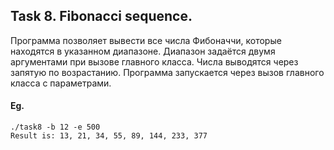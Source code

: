 ## Task 8. Fibonacci sequence.

Программа позволяет вывести все числа Фибоначчи, которые находятся в указанном диапазоне. Диапазон задаётся двумя аргументами при вызове главного класса. Числа выводятся через запятую по возрастанию.
Программа запускается через вызов главного класса с параметрами.

#### Eg.
```
./task8 -b 12 -e 500
Result is: 13, 21, 34, 55, 89, 144, 233, 377
```
